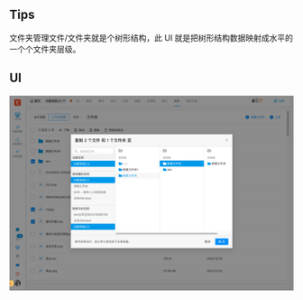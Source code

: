 ## Tips

文件夹管理文件/文件夹就是个树形结构，此 UI 就是把树形结构数据映射成水平的一个个文件夹层级。

## UI

![](../imgs/typical-needs-file-copy-move-to-folder1.png)
